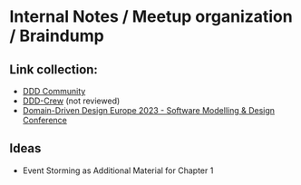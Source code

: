 # Internal Notes / Meetup organization / Braindump

## Link collection:

* [DDD Community](https://www.dddcommunity.org/)
* [DDD-Crew](https://github.com/ddd-crew) (not reviewed)
* [Domain-Driven Design Europe 2023 - Software Modelling & Design Conference](https://2023.dddeurope.com/)

## Ideas

* Event Storming as Additional Material for Chapter 1